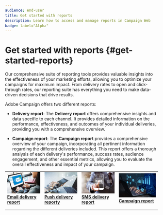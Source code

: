 ```yaml
---
audience: end-user
title: Get started with reports
description: Learn how to access and manage reports in Campaign Web
badge: label="Alpha" 
---
```

# Get started with reports {#get-started-reports}

Our comprehensive suite of reporting tools provides valuable insights into the effectiveness of your marketing efforts, allowing you to optimize your campaigns for maximum impact. From delivery rates to open and click-through rates, our reporting suite has everything you need to make data-driven decisions that drive results.​

Adobe Campaign offers two different reports:

* **Delivery report**: The **Delivery report** offers comprehensive insights and data specific to each channel. It provides detailed information on the performance, effectiveness, and outcomes of your individual deliveries, providing you with a comprehensive overview.

* **Campaign report**: The **Campaign report** provides a comprehensive overview of your campaign, incorporating all pertinent information regarding the different deliveries included. This report offers a thorough analysis of each delivery's performance, success rates, audience engagement, and other essential metrics, allowing you to evaluate the overall effectiveness and impact of your campaign. 



<table style="table-layout:fixed"><tr style="border: 0;">
<td>
<a href="email-report.md">
<img alt="Lead" src="assets/do-not-localize/email_report.jpeg">
</a>
<div><a href="email-report.md"><strong>Email delivery report</strong>
</div>
<p>
</td>
<td>
<a href="push-report.md">
<img alt="Infrequent" src="assets/do-not-localize/push_report.jpeg">
</a>
<div>
<a href="push-report.md"><strong> Push delivery reporty<strong></strong></a>
</div>
<p></td>
<td>
<a href="sms-report.md">
<img alt="Validation" src="assets/do-not-localize/sms_report.png">
</a>
<div>
<a href="sms-report.md"><strong> SMS delivery report</strong></a>
</div>
<p>
</td>
<td>
<a href="campaign-reports.md">
<img alt="Validation" src="assets/do-not-localize/campaign_report.jpeg">
</a>
<div>
<a href="campaign-reports.md"><strong>Campaign report</strong></a>
</div>
<p>
</td>
</tr></table>
